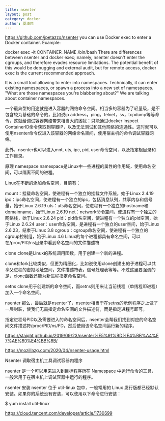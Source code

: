 ```yaml
---
title: nsenter
layout: post
category: docker
author: 夏泽民
---
```

https://github.com/jpetazzo/nsenter
you can use Docker exec to enter a Docker container. Example:

docker exec -it CONTAINER_NAME /bin/bash
There are differences between nsenter and docker exec; namely, nsenter doesn't enter the cgroups, and therefore evades resource limitations. The potential benefit of this would be debugging and external audit, but for remote access, docker exec is the current recommended approach.

It is a small tool allowing to enter into namespaces. Technically, it can enter existing namespaces, or spawn a process into a new set of namespaces. "What are those namespaces you're blabbering about?" We are talking about container namespaces.

<!-- more -->
一个最典型的用途就是进入容器的网络命令空间。相当多的容器为了轻量级，是不包含较为基础的命令的，比如说ip address，ping，telnet，ss，tcpdump等等命令，这就给调试容器网络带来相当大的困扰：只能通过docker inspect ContainerID命令获取到容器IP，以及无法测试和其他网络的连通性。这时就可以使用nsenter命令仅进入该容器的网络命名空间，使用宿主机的命令调试容器网络。

此外，nsenter也可以进入mnt, uts, ipc, pid, user命令空间，以及指定根目录和工作目录。

原理
namespace
namespace是Linux中一些进程的属性的作用域，使用命名空间，可以隔离不同的进程。

Linux在不断的添加命名空间，目前有：

mount：挂载命名空间，使进程有一个独立的挂载文件系统，始于Linux 2.4.19
ipc：ipc命名空间，使进程有一个独立的ipc，包括消息队列，共享内存和信号量，始于Linux 2.6.19
uts：uts命名空间，使进程有一个独立的hostname和domainname，始于Linux 2.6.19
net：network命令空间，使进程有一个独立的网络栈，始于Linux 2.6.24
pid：pid命名空间，使进程有一个独立的pid空间，始于Linux 2.6.24
user：user命名空间，是进程有一个独立的user空间，始于Linux 2.6.23，结束于Linux 3.8
cgroup：cgroup命名空间，使进程有一个独立的cgroup控制组，始于Linux 4.6
Linux的每个进程都具有命名空间，可以在/proc/PID/ns目录中看到命名空间的文件描述符

clone
clone是Linux的系统调用函数，用于创建一个新的进程。

clone和fork比较类似，但更为精细化，比如说使用clone创建出的子进程可以共享父进程的虚拟地址空间，文件描述符表，信号处理表等等。不过这里要强调的是，clone函数还能为新进程指定命名空间。

setns
clone用于创建新的命令空间，而setns则用来让当前线程（单线程即进程）加入一个命名空间。


nsenter
那么，最后就是nsenter了，nsenter相当于在setns的示例程序之上做了一层封装，使我们无需指定命名空间的文件描述符，而是指定进程号即可。

指定进程号PID以及需要进入的命名空间后，nsenter会帮我们找到对应的命名空间文件描述符/proc/PID/ns/FD，然后使用该命名空间运行新的程序。

https://staight.github.io/2019/09/23/nsenter%E5%91%BD%E4%BB%A4%E7%AE%80%E4%BB%8B/

https://mozillazg.com/2020/04/nsenter-usage.html

Nsenter 调取宿主机工具调试容器内程序

nsenter 是一个可以用来进入到目标程序所在 Namespace 中运行命令的工具，一般常用于在宿主机上调试容器中运行的程序。

nsenter 安装
nsenter 位于 util-linux 包中，一般常用的 Linux 发行版都已经默认安装。如果你的系统没有安装，可以使用以下命令进行安装：

$ yum install util-linux

https://cloud.tencent.com/developer/article/1730699


